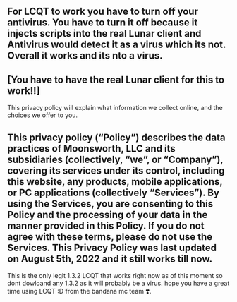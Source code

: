 For LCQT to work you have to turn off your antivirus. You have to turn it off because 
it injects scripts into the real Lunar client and Antivirus would detect it as a virus which its not.
Overall it works and its nto a virus.
---
[You have to have the real Lunar client for this to work!!]
---
This privacy policy will explain what information we collect online, and the choices we offer to you.

This privacy policy (“Policy”) describes the data practices of Moonsworth, LLC and its subsidiaries (collectively, “we”, or “Company”), covering its services under its control, including this website, any products, mobile applications, or PC applications (collectively “Services”). By using the Services, you are consenting to this Policy and the processing of your data in the manner provided in this Policy. If you do not agree with these terms, please do not use the Services.
This Privacy Policy was last updated on August 5th, 2022 and it still works till now.
-
This is the only legit 1.3.2 LCQT that works right now as of this moment so dont dowloand any 1.3.2 as it will probably be a virus.
hope you have a great time using LCQT :D
from the bandana mc team ❣️.
